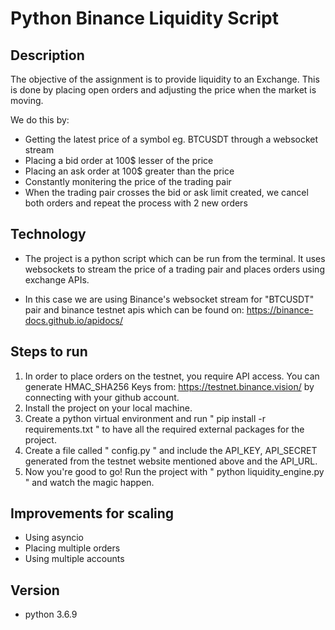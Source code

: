 # Python Binance Liquidity Script

## Description
The objective of the assignment is to provide liquidity to an Exchange. This is done by placing open orders and adjusting the price when the market is moving.

We do this by:
- Getting the latest price of a symbol eg. BTCUSDT through a websocket stream
- Placing a bid order at 100$ lesser of the price
- Placing an ask order at 100$ greater than the price
- Constantly monitering the price of the trading pair 
- When the trading pair crosses the bid or ask limit created, we cancel both orders and repeat the process with 2 new orders

## Technology
- The project is a python script which can be run from the terminal. It uses websockets to stream the price of a trading pair and places orders using exchange APIs. 

- In this case we are using Binance's websocket stream for "BTCUSDT" pair and binance testnet apis which can be found on: https://binance-docs.github.io/apidocs/

## Steps to run
1. In order to place orders on the testnet, you require API access. You can generate HMAC_SHA256 Keys from: https://testnet.binance.vision/ by connecting with your github account.
2. Install the project on your local machine.
3. Create a python virtual environment and run " pip install  -r requirements.txt " to have all the required external packages for the project.
4. Create a file called " config.py " and include the API_KEY, API_SECRET generated from the testnet website mentioned above and the API_URL.
5. Now you're good to go! Run the project with " python liquidity_engine.py " and watch the magic happen.

## Improvements for scaling
- Using asyncio 
- Placing multiple orders 
- Using multiple accounts 

## Version
- python 3.6.9
